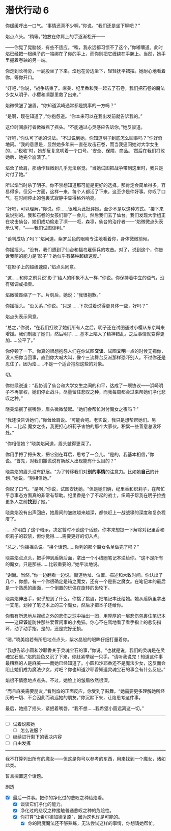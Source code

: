 # 潜伏行动 6

你缓缓呼出一口气。“事情还真不少啊，”你说。“我们还是坐下聊吧？”

焰点点头。“稍等。”她放在你肩上的手逐渐松开——

——你晃了晃脑袋，有些不适应。“唉，我永远都习惯不了这个，”你嘟囔道。此时焰已经把一根绳子的一端绑在了你的手上，而你则把它缠绕在手腕上。当然，她手里握着卷轴的另一端。

你走到长椅旁，一屁股坐了下来。焰也在旁边坐下，轻轻抚平裙摆。她耐心地看着你，等你开口。

“好吧，”你说，“战争结束了。麻美、纪里香和我一起去了石卷，我们把石卷的魔法少女从明子、小樱和凛那里救了出来。”

焰微微皱了皱眉。“你知道浜崎通常都是挑事的一方吗？”

“是啊，现在知道了，”你抱怨道。“你本来可以在我出发前就告诉我的。”

这位时间旅行者微微摇了摇头。“不能通过心灵感应告诉你，”她反驳道。

“好吧，”你认可了她的说法。“不过说到她，你知道明子到底怎么回事吗？”你好奇地问。“我的意思是，显然她多年来一直在攻击石卷，而当我逼问她对大学女生的……'税收'时，她却反复念叨着一个口号。'安全、保障、商品。'然后在我们打败她后，她完全崩溃了。”

焰耸了耸肩，那动作轻微到几乎无法察觉。“当她试图把战争带到这里时，我只是对付了她。”

所以焰当时杀了明子。你不禁想知道那可能是更好的选择。那肯定会简单得多，容易得多。但另一方面，这样一来，每个人都活了下来，这至少是件好事。你叹了口气，在时间停止的包裹式寂静中显得格外响亮。

“好吧，可以理解，”你说。你……很难为此批评她。至少不是以这种方式。“接下来说说别的。我和石卷的女孩们聊了一会儿，然后我们去了仙台。我们发现大学组正在攻击仙台，她们成功偷走了凛——呃，森凛，仙台的治疗者——”焰微微点头表示认可，“——我们试图谈判。”

“谈判成功了吗？”焰问道，紫罗兰色的眼睛专注地看着你，身体微微前倾。

你摇摇头。“没有。我们遭到了仙台和福岛雇佣兵的攻击。对了，说到这个，你告诉我萌的能力是'影子'？她似乎有某种超级速度。”

“在影子上的超级速度，”焰点头同意。

“这……和你之前只说'影子'给人的印象不太一样，”你说。你保持着中立的语气，没有强调或指责。

焰微微畏缩了一下。片刻后，她说：“我很抱歉。”

你摇摇头。“没关系，”你说。“只是……下次试着说得更具体一些，好吗？”

焰点头表示同意。

“总之，”你说，“在我们打败了她们所有人之后，明子还在试图通过小樱从东京叫来增援。我们制服了她们，然后明子……基本上陷入了精神错乱。之后事情就变得更加……公平了。”

你停顿了一下。你真的很想抱怨人们在你试图**交谈**、试图**文明**一点的时候无视你，没人把你当回事，直到你大喊大叫，像个三流舞台反派那样恐吓别人。不过你还是忍住了，因为焰……不是一个适合抱怨这些的对象。

切。

你继续说道：“我协调了仙台和大学女生之间的和平，达成了一项协议——浜崎明子不再掌权，她们停止战斗，尽量留住悲叹之种，而我每周都会过来帮她们净化悲叹之种。”

晓美焰抿了抿嘴唇，眉头微微皱起。“她们会帮忙对付魔女之夜吗？”

“我还没告诉她们，”你耸耸肩说。“可能会吧。老实说，我只是想帮帮她们。另外……比起 魔女之夜，我更担心织莉子害怕的那个大家伙。积累一些善意总没坏处。”

“你相信她？”晓美焰问道，眉头皱得更深了。

你用手捋了捋头发，把它别在耳后，思考了一会儿。“是的，我基本相信，”你说。“首先，对我们撒谎说有新敌人出现能有什么目的？”

晓美焰的眉头没有舒展。“为了转移我们对**别的事情**的注意力。比如她**自己**的计划，”她说。“别相信她。”

你叹了口气。“是啊，”你说，试图安抚她。“但是她们俩，纪里香和织莉子，在帮忙平息事态方面真的非常有帮助。纪里香是个了不起的战士，织莉子帮我在明子拉拢更多人之前**找到**了她。”

晓美焰没有出声回应，她眉间的皱纹越来越深，都快赶上一战战壕的深度和复杂程度了。

……你明白了这个暗示，决定暂时不谈这个话题。你本来想提一下解除对纪里香和织莉子的软禁，但你觉得……需要更好的切入点。

“总之，”你摇摇头说。“换个话题……你列的那个魔女名单做完了吗？”

晓美焰点点头，把手伸到盾牌后面，拿出一个小线圈笔记本递给你。“这不是所有的魔女。只是那些……比较重要的，”她平淡地说。

“谢谢。当然，”你一边翻看一边说。街道地址、位置、描述和大致时间。你认出了几个，你想。有一个你很确定是箱之魔女，还有一个是影之魔女。在笔记本的最后是一个熟悉的画面，一个倒置的玩偶在旋转的齿轮下。

晓美焰伸出手，似乎想到了什么。你挑了挑眉，把笔记本还给她。她从盾牌里拿出一支笔，划掉了笔记本上的三个魔女，然后才把本子还给你。

你若有所思地从视线之外的悲伤之球中抽出一团，用厚厚的一层悲伤包裹住笔记本——这**应该**能防住那些爱管闲事的小兔猫。你心不在焉地看了看手指上的悲伤指环，动了动手指。是的，还是完好无损。

“嗯，”晓美焰若有所思地点点头，紫水晶般的眼眸仔细打量着你。

“我想告诉小圆和沙耶香关于灵魂宝石的事，”你说。“也就是说，我们的灵魂是在灵魂宝石里。”焰的脸色又沉了下来，你赶紧举起一只手。“请听我说完！知道这件事最糟糕的人是麻美——而她已经知道了。小圆和沙耶香还不是魔法少女，这反而会阻止她们成为魔法少女，对吧？你也知道沙耶香知道灵魂宝石的事会有什么反应。”

焰很不情愿地点点头。不过，她脸上的皱眉依然很深。

“而且麻美需要朋友，”看到焰的正面反应，你受到了鼓舞。“她需要更多理解她所经历的一切、不会因此而疏远她的朋友。”你沉默下来，让焰思考这件事。

最后，她摇了摇头，紧抿着嘴唇。“我不想......我希望小圆远离这一切。”

---

- [ ] 试着说服她
  - [ ] 怎么说服？
- [ ] 继续进行剩下的表决内容
- [ ] 自由发挥

---

我不打算列出所有的魔女——但这是你可以参考的东西，用来找到一个魔女，诸如此类。

暂且搁置这个话题。

剧透

- [x] 最后一件事。把你的净化过的悲叹之种给焰看。
  - [x] 谈谈它们净化的能力。
  - [x] 净化过的悲叹之种接触普通悲叹之种的危险性。
  - [x] 你打算“让希尔德加德复原”，因为这也许是可能的。
    - [x] 你的附魔魔法还不够熟练，无法尝试这样的事情，你想请她帮忙。
